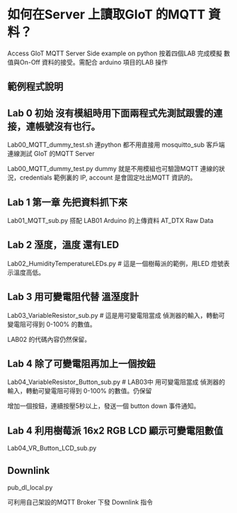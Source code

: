 # 如何在Server 上讀取GIoT 的MQTT 資料？
Access GIoT MQTT Server Side example on python
按着四個LAB 完成模擬 數值與On-Off 資料的接受。需配合 arduino 項目的LAB 操作
## 範例程式說明
## Lab 0 初始 沒有模組時用下面兩程式先測試跟雲的連接，連帳號沒有也行。
Lab00_MQTT_dummy_test.sh 連python 都不用直接用 mosquitto_sub 客戶端連線測試 GIoT 的MQTT Server

Lab00_MQTT_dummy_test.py dummy 就是不用模組也可驗證MQTT 連線的狀況，credentials 範例裏的 IP, account 是會固定吐出MQTT 資訊的。
## Lab 1 第一章 先把資料抓下來
Lab01_MQTT_sub.py 搭配 LAB01 Arduino 的上傳資料 AT_DTX Raw Data
## Lab 2 溼度，溫度 還有LED
Lab02_HumidityTemperatureLEDs.py # 這是一個樹莓派的範例，用LED 燈號表示溫度高低。
## Lab 3 用可變電阻代替 溫溼度計
Lab03_VariableResistor_sub.py # 這是用可變電阻當成 偵測器的輸入，轉動可變電阻可得到 0-100% 的數值。

LAB02 的代碼內容仍然保留。
## Lab 4 除了可變電阻再加上一個按鈕
Lab04_VariableResistor_Button_sub.py # LAB03中 用可變電阻當成 偵測器的輸入，轉動可變電阻可得到 0-100% 的數值。仍保留

增加一個按鈕，連續按壓5秒以上，發送一個 button down 事件通知。
## Lab 4 利用樹莓派 16x2 RGB LCD 顯示可變電阻數值
Lab04_VR_Button_LCD_sub.py 

## Downlink
pub_dl_local.py

可利用自己架設的MQTT Broker 下發 Downlink 指令
